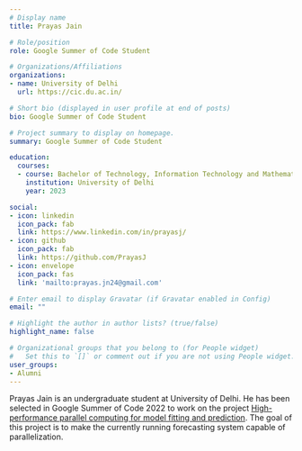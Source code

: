 ```yaml
---
# Display name
title: Prayas Jain

# Role/position
role: Google Summer of Code Student

# Organizations/Affiliations
organizations:
- name: University of Delhi
  url: https://cic.du.ac.in/

# Short bio (displayed in user profile at end of posts)
bio: Google Summer of Code Student

# Project summary to display on homepage.
summary: Google Summer of Code Student

education:
  courses:
  - course: Bachelor of Technology, Information Technology and Mathematical Innovation
    institution: University of Delhi
    year: 2023

social:
- icon: linkedin
  icon_pack: fab
  link: https://www.linkedin.com/in/prayasj/
- icon: github
  icon_pack: fab
  link: https://github.com/PrayasJ
- icon: envelope
  icon_pack: fas
  link: 'mailto:prayas.jn24@gmail.com'

# Enter email to display Gravatar (if Gravatar enabled in Config)
email: ""

# Highlight the author in author lists? (true/false)
highlight_name: false

# Organizational groups that you belong to (for People widget)
#   Set this to `[]` or comment out if you are not using People widget.
user_groups:
- Alumni
---
```


Prayas Jain is an undergraduate student at University of Delhi. He has been selected in Google Summer of Code 2022 to work on the project [High-performance parallel computing for model fitting and prediction](https://summerofcode.withgoogle.com/programs/2022/projects/qBazQsVJ). The goal of this project is to make the currently running forecasting system capable of parallelization. 